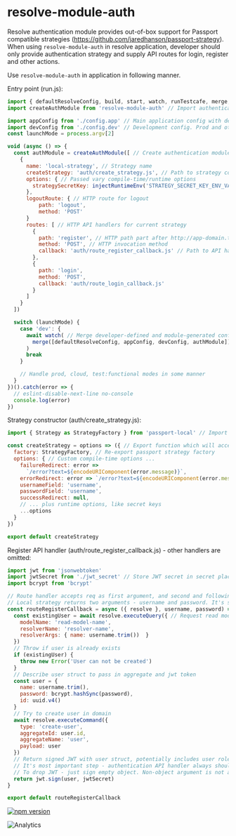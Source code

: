 # **resolve-module-auth**

Resolve authentication module provides out-of-box support for Passport compatible strategies (https://github.com/jaredhanson/passport-strategy).
When using `resolve-module-auth` in resolve application, developer should only provide authentication strategy and supply API routes for login, register and other actions.

Use `resolve-module-auth` in application in following manner.

Entry point (run.js):

```js
import { defaultResolveConfig, build, start, watch, runTestcafe, merge, injectRuntimeEnv } from 'resolve-scripts'
import createAuthModule from 'resolve-module-auth' // Import authentication module

import appConfig from './config.app' // Main application config with defined domain logic
import devConfig from './config.dev' // Development config. Prod and other configs ommited here for simplify example
const launchMode = process.argv[2]

void (async () => {
  const authModule = createAuthModule([ // Create authentication module to merge in config
    {
      name: 'local-strategy', // Strategy name
      createStrategy: 'auth/create_strategy.js', // Path to strategy construction file in project
      options: { // Passed vary compile-time/runtime options
        strategySecretKey: injectRuntimeEnv('STRATEGY_SECRET_KEY_ENV_VARIABLE_NAME')
      },
      logoutRoute: { // HTTP route for logout
          path: 'logout',
          method: 'POST'
      }
      routes: [ // HTTP API handlers for current strategy
        {
          path: 'register', // HTTP path part after http://app-domain.tld/rootPath/api/
          method: 'POST', // HTTP invocation method
          callback: 'auth/route_register_callback.js' // Path to API handler
        },
        {
          path: 'login',
          method: 'POST',
          callback: 'auth/route_login_callback.js'
        }
      ]
    }
  ])

  switch (launchMode) {
    case 'dev': {
      await watch( // Merge developer-defined and module-generated configs by merge tool
        merge([defaultResolveConfig, appConfig, devConfig, authModule])
      )
      break
    }

    // Handle prod, cloud, test:functional modes in some manner
  }
})().catch(error => {
  // eslint-disable-next-line no-console
  console.log(error)
})
```

Strategy constructor (auth/create_strategy.js):

```js
import { Strategy as StrategyFactory } from 'passport-local' // Import passport strategy

const createStrategy = options => ({ // Export function which will accept runtime vary options from application config
  factory: StrategyFactory, // Re-export passport strategy factory
  options: { // Custom compile-time options ...
    failureRedirect: error =>
      `/error?text=${encodeURIComponent(error.message)}`,
    errorRedirect: error => `/error?text=${encodeURIComponent(error.message)}`,
    usernameField: 'username',
    passwordField: 'username',
    successRedirect: null,
    // ... plus runtime options, like secret keys
    ...options
  }
})

export default createStrategy
```

Register API handler (auth/route_register_callback.js) - other handlers are omitted: 

```js
import jwt from 'jsonwebtoken'
import jwtSecret from './jwt_secret' // Store JWT secret in secret place, like environment variable
import bcrypt from 'bcrypt'

// Route handler accepts req as first argument, and second and following arguments is strategy result
// Local strategy returns two arguments - username and password. It's strictly strategy-dependent
const routeRegisterCallback = async ({ resolve }, username, password) => {
  const existingUser = await resolve.executeQuery({ // Request read model to check user is exists
    modelName: 'read-model-name',
    resolverName: 'resolver-name',
    resolverArgs: { name: username.trim())  }
  })
  // Throw if user is already exists
  if (existingUser) {
    throw new Error('User can not be created')
  }
  // Describe user struct to pass in aggregate and jwt token
  const user = {
    name: username.trim(),
    password: bcrypt.hashSync(password),
    id: uuid.v4()
  }
  // Try to create user in domain
  await resolve.executeCommand({
    type: 'create-user',
    aggregateId: user.id,
    aggregateName: 'user',
    payload: user
  })
  // Return signed JWT with user struct, potentially includes user role and so on.
  // It's most important step - authentication API handler always should return signed JWT value.
  // To drop JWT - just sign empty object. Non-object argument is not allowed.
  return jwt.sign(user, jwtSecret)
}

export default routeRegisterCallback
```


[![npm version](https://badge.fury.io/js/resolve-module-auth.svg)](https://badge.fury.io/js/resolve-module-auth)

![Analytics](https://ga-beacon.appspot.com/UA-118635726-1/packages-resolve-module-auth-readme?pixel)
